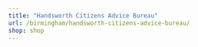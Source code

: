 ```yaml
---
title: "Handsworth Citizens Advice Bureau"
url: /birmingham/handsworth-citizens-advice-bureau/
shop: shop
---
```

